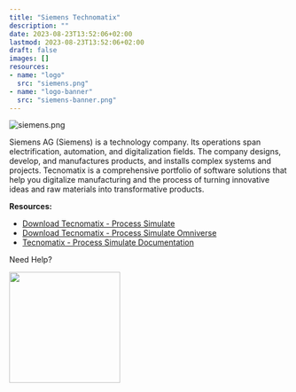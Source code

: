 ```yaml
---
title: "Siemens Technomatix"
description: ""
date: 2023-08-23T13:52:06+02:00
lastmod: 2023-08-23T13:52:06+02:00
draft: false
images: []
resources:
- name: "logo"
  src: "siemens.png"
- name: "logo-banner"
  src: "siemens-banner.png"
---
```


![siemens.png](logo-banner)

Siemens AG (Siemens) is a technology company. Its operations span electrification, automation, and digitalization fields. The company designs, develop, and manufactures products, and installs complex systems and projects. Tecnomatix is a comprehensive portfolio of software solutions that help you digitalize manufacturing and the process of turning innovative ideas and raw materials into transformative products.

**Resources:**

- [Download Tecnomatix - Process Simulate](https://labopeninghackathonfiles.blob.core.windows.net/industrial-metaverse/Tecnomatix_2307_Setups.zip?sp=r&st=2023-09-04T16:05:38Z&se=2023-09-15T00:05:38Z&spr=https&sv=2022-11-02&sr=b&sig=j1jaaHPrqr1ZhkbCQ32qLH786im50yCnTQRJbLYOgD8%3D)
- [Download Tecnomatix - Process Simulate Omniverse](https://labopeninghackathonfiles.blob.core.windows.net/industrial-metaverse/Tecnomatix%20Omniverse%20V1.0.msi?sp=r&st=2023-09-04T16:07:18Z&se=2023-09-15T00:07:18Z&spr=https&sv=2022-11-02&sr=b&sig=kGB4K%2B7%2Ff2F7CPneNmFbtl%2Fx9Ltz4PBvfPvMVMLvOzU%3D)
- [Tecnomatix - Process Simulate Documentation](http://20.107.55.187:5000/en-US/documents/288782031/PL20230416673824280)

Need Help?

<img src="https://assets-global.website-files.com/6257adef93867e50d84d30e2/636e0b5061df290f5892d944_full_logo_black_RGB.svg" width="200">

